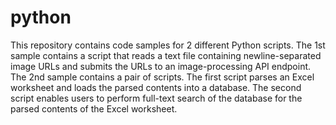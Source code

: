 # python

This repository contains code samples for 2 different Python scripts. The 1st sample contains a script that reads a text file containing newline-separated image URLs and submits the URLs to an image-processing API endpoint. The 2nd sample contains a pair of scripts. The first script parses an Excel worksheet and loads the parsed contents into a database. The second script enables users to perform full-text search of the database for the parsed contents of the Excel worksheet. 
